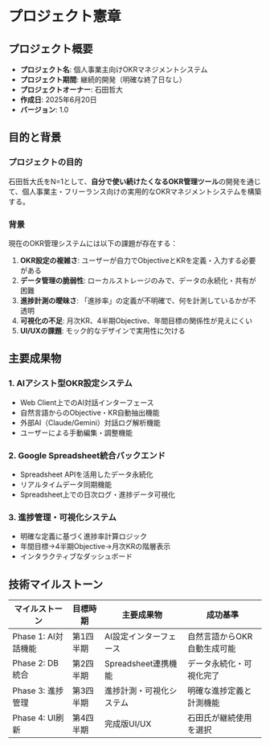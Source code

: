 # プロジェクト憲章

## プロジェクト概要
- **プロジェクト名**: 個人事業主向けOKRマネジメントシステム
- **プロジェクト期間**: 継続的開発（明確な終了日なし）
- **プロジェクトオーナー**: 石田哲大
- **作成日**: 2025年6月20日
- **バージョン**: 1.0

## 目的と背景

### プロジェクトの目的
石田哲大氏をN=1として、**自分で使い続けたくなるOKR管理ツール**の開発を通じて、個人事業主・フリーランス向けの実用的なOKRマネジメントシステムを構築する。

### 背景
現在のOKR管理システムには以下の課題が存在する：
1. **OKR設定の複雑さ**: ユーザーが自力でObjectiveとKRを定義・入力する必要がある
2. **データ管理の脆弱性**: ローカルストレージのみで、データの永続化・共有が困難
3. **進捗計測の曖昧さ**: 「進捗率」の定義が不明確で、何を計測しているかが不透明
4. **可視化の不足**: 月次KR、4半期Objective、年間目標の関係性が見えにくい
5. **UI/UXの課題**: モック的なデザインで実用性に欠ける

## 主要成果物

### 1. **AIアシスト型OKR設定システム**
- Web Client上でのAI対話インターフェース
- 自然言語からのObjective・KR自動抽出機能
- 外部AI（Claude/Gemini）対話ログ解析機能
- ユーザーによる手動編集・調整機能

### 2. **Google Spreadsheet統合バックエンド**
- Spreadsheet APIを活用したデータ永続化
- リアルタイムデータ同期機能
- Spreadsheet上での日次ログ・進捗データ可視化

### 3. **進捗管理・可視化システム**
- 明確な定義に基づく進捗率計算ロジック
- 年間目標→4半期Objective→月次KRの階層表示
- インタラクティブなダッシュボード

## 技術マイルストーン

| マイルストーン | 目標時期 | 主要成果物 | 成功基準 |
|---------------|---------|-----------|----------|
| Phase 1: AI対話機能 | 第1四半期 | AI設定インターフェース | 自然言語からOKR自動生成可能 |
| Phase 2: DB統合 | 第2四半期 | Spreadsheet連携機能 | データ永続化・可視化完了 |
| Phase 3: 進捗管理 | 第3四半期 | 進捗計測・可視化システム | 明確な進捗定義と計測機能 |
| Phase 4: UI刷新 | 第4四半期 | 完成版UI/UX | 石田氏が継続使用を選択 |

